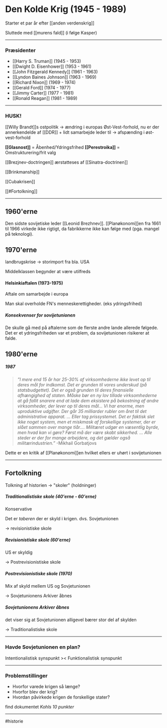 # Den Kolde Krig (1945 - 1989)
Starter et par år efter [[anden verdenskrig]] 

Sluttede med [[murens fald]] (i følge Kasper)

---
### Præsidenter
- [[Harry S. Truman]] (1945 - 1953)
- [[Dwight D. Eisenhower]] (1953 - 1961)
- [[John Fitzgerald Kennedy]] (1961 - 1963)
- [[Lyndon Baines Johnson]] (1963 - 1969)
- [[Richard Nixon]] (1969 - 1974)
- [[Gerald Ford]] (1974 - 1977)
- [[Jimmy Carter]] (1977 - 1981)
- [[Ronald Reagan]] (1981 - 1989)


---
### HUSK!

[[Willy Brandt]]s ostpolitik $\rightarrow$ ændring i europas Øst-Vest-forhold, nu er der annerkendelde af [[DDR]] + lidt samarbejde leder til $\rightarrow$ afspænding i øst-vest-forhold

**[[Glasnost]]** = Åbenhed/Ydringsfrihed
**[[Perestroika]]** = Omstrukturering/frit valg

[[Brezjnev-doctringen]] ærstatteses af [[Sinatra-doctrinen]]

[[Brinkmanship]]

[[Cubakrisen]]

[[#Fortolkning]]



---

## 1960'erne
Den sidste sovijetiske leder [[Leonid Brezhnev]]. [[Planøkonomi]]en fra 1661 til 1966 virkede ikke rigtigt, da fabrikkerne ikke kan følge med (pga. mangel på teknologi). 

## 1970'erne
landbrugskrise $\rightarrow$ storimport fra bla. USA  

Middelklassen begynder at være utilfreds

#### Helsinkiaftalen (1973-1975)
Aftale om samarbejde i europa

Man skal overholde FN's menneskerettigheder. (eks ydringsfrihed)

##### Konsekvenser for sovijetunionen
De skulle gå med på aftalerne som de flerste andre lande allerede følgede. Det er et ydringsfriheden var et problem, da sovijetunionen risikerer at falde.


## 1980'erne

##### 1987
>*”l mere end 15 år har 25-30% af virksomhederne ikke levet op til deres mål for indkomst. Det er grunden til vores underskud (på statsbudgettet). Det er også grunden til deres finansielle afhængighed af staten. Måske bør en ny lov tillade virksomhederne at gå fallit snarere end at lade dem eksistere på bekostning af andre virksomheder, der lever op til deres mål... Vi har enorme, men uproduktive udgifter. Der går 35 milliarder rubler om året til det administrative apparat. ... Eller tag prissystemet. Det er faktisk slet ikke noget system, men et miskmask af forskellige systemer, der er slået sammen over mange tiår.... Militæret udgør en væsentlig byrde, men hvad kan vi gøre? Først må der være skabt sikkerhed. ... Alle steder er der for mange arbejdere, og det gælder også militærindustrien.”*
>\-Mikhail Gorbatjovs

Dette er en kritik af [[Planøkonomi]]en hvilket ellers er uhørt i sovijetunionen

---

## Fortolkning

Tolkning af historien $\rightarrow$ "skoler" (holdninger)

##### Traditionalistiske skole (40'erne - 60'erne)
Konservative

Det er *taberen* der er skyld i krigen. dvs. Sovjetunionen

$\rightarrow$ revisionistiske skole

##### Revisionistiske skole (60'erne)
US er skyldig

$\rightarrow$ Postrevisionistiske skole

##### Postrevisionistiske skole (1970)
Mix af skyld mellem US og Sovjetunionen 

$\rightarrow$ Sovjetunionens Arkiver åbnes

##### Sovjetunionens Arkiver åbnes
det viser sig at Sovjetunionen alligevel bærer stor del af skylden

$\rightarrow$ Traditionalistiske skole

---
### Havde Sovjetunionen en plan?
Intentionalistisk synspunkt >< Funktionalistisk synspunkt 

---
### Problemstillinger
- Hvorfor varede krigen så længe?
- Hvorfor blev der krig?
- Hvordan påvirkede krigen de forskellige stater?

find dokumentet *Kohls 10 punkter*



---
#historie 
